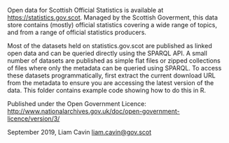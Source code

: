 Open data for Scottish Official Statistics is available at https://statistics.gov.scot. Managed by the Scottish Goverment, this data store contains (mostly) official statistics covering a wide range of topics, and from a range of official statistics producers.

Most of the datasets held on statistics.gov.scot are published as linked open data and can be queried directly using the SPARQL API. A small number of datasets are published as simple flat files or zipped collections of files where only the metadata can be queried using SPARQL. To access these datasets programmatically, first extract the current download URL from the metadata to ensure you are accessing the latest version of the data. This folder contains example code showing how to do this in R.

Published under the Open Government Licence: http://www.nationalarchives.gov.uk/doc/open-government-licence/version/3/

September 2019, Liam Cavin liam.cavin@gov.scot
